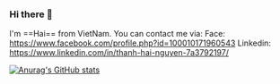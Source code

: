 ### Hi there 👋

I'm ==Hai== from VietNam. You can contact me via:
Face: https://www.facebook.com/profile.php?id=100010171960543
Linkedin: https://www.linkedin.com/in/thanh-hai-nguyen-7a3792197/

[![Anurag's GitHub stats](https://github-readme-stats.vercel.app/api?username=Pain052)](https://github.com/anuraghazra/github-readme-stats)
